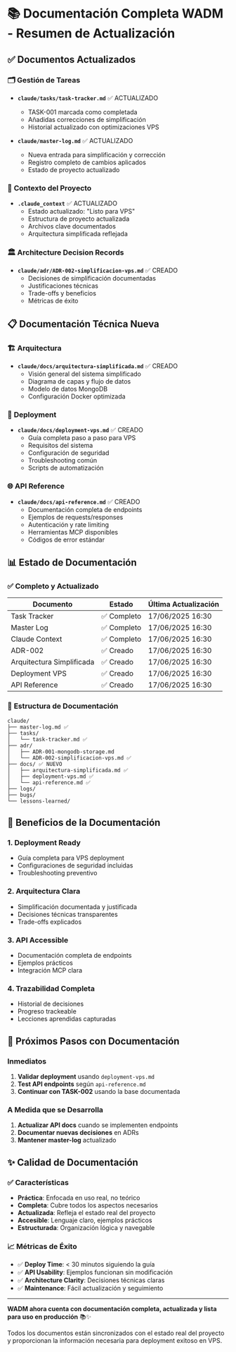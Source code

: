 # 📚 Documentación Completa WADM - Resumen de Actualización

## ✅ Documentos Actualizados

### 🗂️ **Gestión de Tareas**
- **`claude/tasks/task-tracker.md`** ✅ ACTUALIZADO
  - TASK-001 marcada como completada
  - Añadidas correcciones de simplificación
  - Historial actualizado con optimizaciones VPS

- **`claude/master-log.md`** ✅ ACTUALIZADO
  - Nueva entrada para simplificación y corrección
  - Registro completo de cambios aplicados
  - Estado de proyecto actualizado

### 📄 **Contexto del Proyecto**
- **`.claude_context`** ✅ ACTUALIZADO
  - Estado actualizado: "Listo para VPS"
  - Estructura de proyecto actualizada
  - Archivos clave documentados
  - Arquitectura simplificada reflejada

### 🏛️ **Architecture Decision Records**
- **`claude/adr/ADR-002-simplificacion-vps.md`** ✅ CREADO
  - Decisiones de simplificación documentadas
  - Justificaciones técnicas
  - Trade-offs y beneficios
  - Métricas de éxito

## 📋 Documentación Técnica Nueva

### 🏗️ **Arquitectura**
- **`claude/docs/arquitectura-simplificada.md`** ✅ CREADO
  - Visión general del sistema simplificado
  - Diagrama de capas y flujo de datos
  - Modelo de datos MongoDB
  - Configuración Docker optimizada

### 🚀 **Deployment**
- **`claude/docs/deployment-vps.md`** ✅ CREADO
  - Guía completa paso a paso para VPS
  - Requisitos del sistema
  - Configuración de seguridad
  - Troubleshooting común
  - Scripts de automatización

### 🌐 **API Reference**
- **`claude/docs/api-reference.md`** ✅ CREADO
  - Documentación completa de endpoints
  - Ejemplos de requests/responses
  - Autenticación y rate limiting
  - Herramientas MCP disponibles
  - Códigos de error estándar

## 📊 Estado de Documentación

### ✅ **Completo y Actualizado**
| Documento | Estado | Última Actualización |
|-----------|--------|---------------------|
| Task Tracker | ✅ Completo | 17/06/2025 16:30 |
| Master Log | ✅ Completo | 17/06/2025 16:30 |
| Claude Context | ✅ Completo | 17/06/2025 16:30 |
| ADR-002 | ✅ Creado | 17/06/2025 16:30 |
| Arquitectura Simplificada | ✅ Creado | 17/06/2025 16:30 |
| Deployment VPS | ✅ Creado | 17/06/2025 16:30 |
| API Reference | ✅ Creado | 17/06/2025 16:30 |

### 📁 **Estructura de Documentación**
```
claude/
├── master-log.md ✅
├── tasks/
│   └── task-tracker.md ✅
├── adr/
│   ├── ADR-001-mongodb-storage.md
│   └── ADR-002-simplificacion-vps.md ✅
├── docs/ ✅ NUEVO
│   ├── arquitectura-simplificada.md ✅
│   ├── deployment-vps.md ✅
│   └── api-reference.md ✅
├── logs/
├── bugs/
└── lessons-learned/
```

## 🎯 Beneficios de la Documentación

### 1. **Deployment Ready**
- Guía completa para VPS deployment
- Configuraciones de seguridad incluidas
- Troubleshooting preventivo

### 2. **Arquitectura Clara**
- Simplificación documentada y justificada
- Decisiones técnicas transparentes
- Trade-offs explicados

### 3. **API Accessible**
- Documentación completa de endpoints
- Ejemplos prácticos
- Integración MCP clara

### 4. **Trazabilidad Completa**
- Historial de decisiones
- Progreso trackeable
- Lecciones aprendidas capturadas

## 🚀 Próximos Pasos con Documentación

### Inmediatos
1. **Validar deployment** usando `deployment-vps.md`
2. **Test API endpoints** según `api-reference.md`
3. **Continuar con TASK-002** usando la base documentada

### A Medida que se Desarrolla
1. **Actualizar API docs** cuando se implementen endpoints
2. **Documentar nuevas decisiones** en ADRs
3. **Mantener master-log** actualizado

## ✨ Calidad de Documentación

### ✅ **Características**
- **Práctica**: Enfocada en uso real, no teórico
- **Completa**: Cubre todos los aspectos necesarios
- **Actualizada**: Refleja el estado real del proyecto
- **Accesible**: Lenguaje claro, ejemplos prácticos
- **Estructurada**: Organización lógica y navegable

### 📈 **Métricas de Éxito**
- ✅ **Deploy Time**: < 30 minutos siguiendo la guía
- ✅ **API Usability**: Ejemplos funcionan sin modificación
- ✅ **Architecture Clarity**: Decisiones técnicas claras
- ✅ **Maintenance**: Fácil actualización y seguimiento

---

**WADM ahora cuenta con documentación completa, actualizada y lista para uso en producción** 📚✨

Todos los documentos están sincronizados con el estado real del proyecto y proporcionan la información necesaria para deployment exitoso en VPS.

